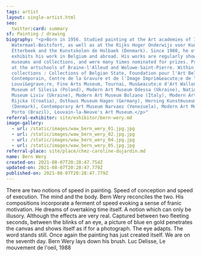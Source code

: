 ```yaml
---
tags: artist
layout: single-artist.html
seo:
  twitter:card: summary
sf: Painting / drawing
biography: "<p>Born in 1956. Studied painting at the Art academies of Ixelles,
  Watermael-Boitsfort, as well as at the Rijks Hoger Onderwijs voor Kunst of
  Etterbeek and the Kunstskolen de Holbaek (Denmark). Since 1980, he often
  exhibits his work in Belgium and abroad. His works are regularly shown in many
  museums and collections, and were many times nominated for prizes. Professor
  at the artschools of Braine-l'Alleud and Woluwe-Saint-Pierre. Within
  collections : Collections of Belgian State, Foundation pour l'Art Belge
  Contemporain, Centre de la Gravure et de l'Image Imprim&eacute;e de la
  Louvi&egrave;re, Fine Arts Museum, Tournai, Mus&eacute;e d'Art Wallon, Art
  Museum of Silesia (Poland), Modern Art Museum Odessa (Ukraine), National
  Museum Liviv (Ukraine), Modern Art Museum Bolzano (Italy), Modern Art Museum
  Rijcka (Croatia), Osthaus Museum Hagen (Germany), Herning Kunstmuseum
  (Denmark), Contemporary Art Museum Narvaez (Venezuela), Modern Art Museum
  Porto (Brazil), Louvain-la-Neuve's Art Museum.</p>"
referral-exhibitor: site/exhibitor/bern-wery.md
image-gallery:
  - url: /static/images/waw_bern_wery_01.jpg.jpg
  - url: /static/images/waw_bern_wery_02.jpg.jpg
  - url: /static/images/waw_bern_wery_04.jpg.jpg
  - url: /static/images/waw_bern_wery_05.jpg.jpg
referral-place: site/place/chez-caroline-dujardin.md
name: Bern Wery
created-on: 2021-08-07T20:28:47.754Z
updated-on: 2021-08-07T20:28:47.770Z
published-on: 2021-08-07T20:28:47.779Z
---
```

There are two notions of speed in painting. Speed of conception and speed of execution. The mind and the body. Bern Wery reconciles the two. His compositions incorporate a ferment of speed evoking a sense of franic motivation. He dreams of overtaking time itself. A notion which can only be illusory. Although the effects are very real. Captured between two fleeting seconds, between the blinks of an eye, a picture of blue en gold penetrates the canvas and shows itself as if for a photograph. The eye adapts. The word stands still. Once again the painting has just created itself. We are on the seventh day. Bern Wery lays down his brush. Luc Delisse, Le mouvement de l'oeil, 1988